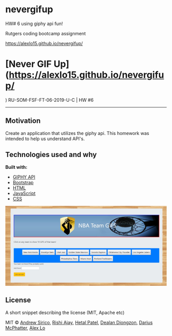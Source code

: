 # nevergifup
HW# 6 using giphy api fun!

Rutgers coding bootcamp assignment

https://alexlo15.github.io/nevergifup/


# [Never GIF Up](https://alexlo15.github.io/nevergifup/
)
RU-SOM-FSF-FT-06-2019-U-C | HW #6

___

## Motivation
Create an application that utilizes the giphy api. This homework was intended to help us understand API's.

## Technologies used and why

**Built with:**
* [GIPHY API](https://developers.giphy.com/)
* [Bootstrap](https://getbootstrap.com/)
* [HTML](https://reactjs.org/)
* [JavaScript](https://nodejs.org/en/)
* [CSS](https://expressjs.com/)


 ![Gifs](/gif.jpg)





## License
A short snippet describing the license (MIT, Apache etc)

MIT © 
[Andrew Sirico](https://github.com/siricoa94),
[Rishi Ajay](https://github.com/rishiajay),
[Hetal Patel](https://github.com/HET1905),
[Dealan Diongzon](https://github.com/ddiongzon001), 
[Darius McPhatter](https://github.com/kwame16),
[Alex Lo](https://github.com/alexlo15)





